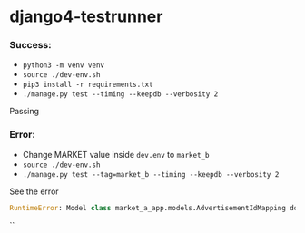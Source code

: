# django4-testrunner

### Success:

- `python3 -m venv venv`
- `source ./dev-env.sh`
- `pip3 install -r requirements.txt`
- `./manage.py test --timing --keepdb --verbosity 2`

Passing

### Error:

- Change MARKET value inside `dev.env` to `market_b`
- `source ./dev-env.sh`
- `./manage.py test --tag=market_b --timing --keepdb --verbosity 2`

See the error
```python
RuntimeError: Model class market_a_app.models.AdvertisementIdMapping doesn't declare an explicit app_label and isn't in an application in INSTALLED_APPS.
```

``

